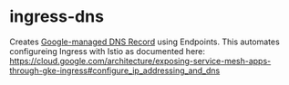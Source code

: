 # ingress-dns 

Creates [Google-managed DNS Record](https://cloud.google.com/endpoints/docs/openapi/cloud-goog-dns-configure) using Endpoints. This automates configureing Ingress with Istio as documented here: https://cloud.google.com/architecture/exposing-service-mesh-apps-through-gke-ingress#configure_ip_addressing_and_dns 

